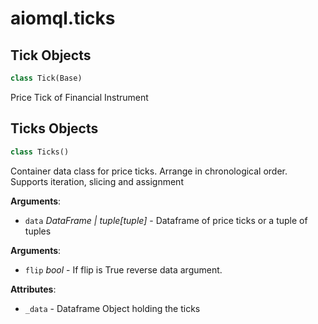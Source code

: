 <a id="aiomql.ticks"></a>

# aiomql.ticks

<a id="aiomql.ticks.Tick"></a>

## Tick Objects

```python
class Tick(Base)
```

Price Tick of Financial Instrument

<a id="aiomql.ticks.Ticks"></a>

## Ticks Objects

```python
class Ticks()
```

Container data class for price ticks. Arrange in chronological order.
Supports iteration, slicing and assignment

**Arguments**:

- `data` _DataFrame | tuple[tuple]_ - Dataframe of price ticks or a tuple of tuples
  

**Arguments**:

- `flip` _bool_ - If flip is True reverse data argument.
  

**Attributes**:

- `_data` - Dataframe Object holding the ticks

